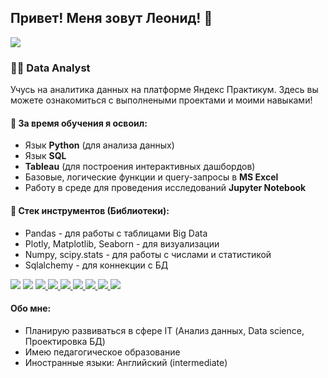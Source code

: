## Привет! Меня зовут Леонид! 👋
<a href="https://t.me/leonid_niki" target="_blank">
<img src="https://img.shields.io/badge/Telegram-26A5E4?style=for-the-badge&logo=Telegram&logoColor=white style="margin-bottom: 5px;"/>   
</a>

### :technologist: Data Analyst
Учусь на аналитика данных на платформе Яндекс Практикум. Здесь вы можете ознакомиться с выполнеными проектами и моими навыками!

#### :memo: За время обучения я освоил:
- Язык **Python** (для анализа данных)
- Язык **SQL** 
- **Tableau** (для построения интерактивных дашбордов)
- Базовые, логические функции и query-запросы в **MS Excel**
- Работу в среде для проведения исследований **Jupyter Notebook**

#### :hammer: Стек инструментов (Библиотеки):
- Pandas - для работы с таблицами Big Data
- Plotly, Matplotlib, Seaborn - для визуализации 
- Numpy, scipy.stats - для работы с числами и статистикой
- Sqlalchemy - для коннекции с БД

<div align="left">
<a href="https://www.python.org" target="_blank"><img src="https://img.shields.io/badge/Python-3776AB?style=for-the-badge&logo=Python&logoColor=white"/></a>
<a href="https://www.postgresql.org" target="_blank"><img src="https://img.shields.io/badge/PostgreSQL-4169E1?style=for-the-badge&logo=PostgreSQL&logoColor=white"/></a>
<a href="https://jupyter.org" target="_blank"><img src="https://img.shields.io/badge/Jupyter-F37626?style=for-the-badge&logo=Jupyter&logoColor=white"/>
</a>
<a href="https://pandas.pydata.org" target="_blank"><img src="https://img.shields.io/badge/Pandas-150458?style=for-the-badge&logo=pandas&logoColor=white"/>
</a>
<a href="https://numpy.org/" target="_blank"><img src="https://img.shields.io/badge/NumPy-013243?style=for-the-badge&logo=NumPy&logoColor=white"/>
</a>                                                                                                                                              
<a href="https://scipy.org/" target="_blank"><img src="https://img.shields.io/badge/SciPy-8CAAE6?style=for-the-badge&logo=SciPy&logoColor=white"/>
</a>
<a href="https://matplotlib.org/" target="_blank"><img src="https://img.shields.io/badge/Matplotlib-19A974?style=for-the-badge&logo=Codeforces&logoColor=white"/>
</a>                                                                                                                                               
<a href=# target="_blank"><img src="https://img.shields.io/badge/Seaborn-047DA3?style=for-the-badge&logo=Codeforces&logoColor=white"/>
</a>
<a href="https://plotly.com/python" target="_blank"><img src="https://img.shields.io/badge/Plotly-3F4F75?style=for-the-badge&logo=Plotly&logoColor=white"/>
</a>                                    
</div>  

#### Обо мне:
- Планирую развиваться в сфере IT (Анализ данных, Data science, Проектировка БД)
- Имею педагогическое образование
- Иностранные языки: Английский (intermediate)